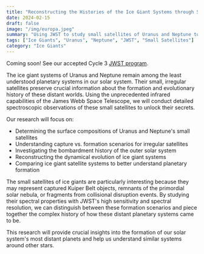 ```yaml
---
title: "Reconstructing the Histories of the Ice Giant Systems through Small Satellite Observations"
date: 2024-02-15
draft: false
image: "/img/europa.jpeg"
summary: "Using JWST to study small satellites of Uranus and Neptune to understand the formation and evolution of ice giant systems."
tags: ["Ice Giants", "Uranus", "Neptune", "JWST", "Small Satellites"]
category: "Ice Giants"
---
```


Coming soon! See our accepted Cycle 3 [JWST program](https://www.stsci.edu/jwst/science-execution/program-information?id=4645).

The ice giant systems of Uranus and Neptune remain among the least understood planetary systems in our solar system. Their small, irregular satellites preserve crucial information about the formation and evolutionary history of these distant worlds. Using the unprecedented infrared capabilities of the James Webb Space Telescope, we will conduct detailed spectroscopic observations of these small satellites to unlock their secrets.

Our research will focus on:
- Determining the surface compositions of Uranus and Neptune's small satellites
- Understanding capture vs. formation scenarios for irregular satellites
- Investigating the bombardment history of the outer solar system
- Reconstructing the dynamical evolution of ice giant systems
- Comparing ice giant satellite systems to better understand planetary formation

The small satellites of ice giants are particularly interesting because they may represent captured Kuiper Belt objects, remnants of the primordial solar nebula, or fragments from collisional disruption events. By studying their spectral properties with JWST's high sensitivity and spectral resolution, we can distinguish between these formation scenarios and piece together the complex history of how these distant planetary systems came to be.

This research will provide crucial insights into the formation of our solar system's most distant planets and help us understand similar systems around other stars.